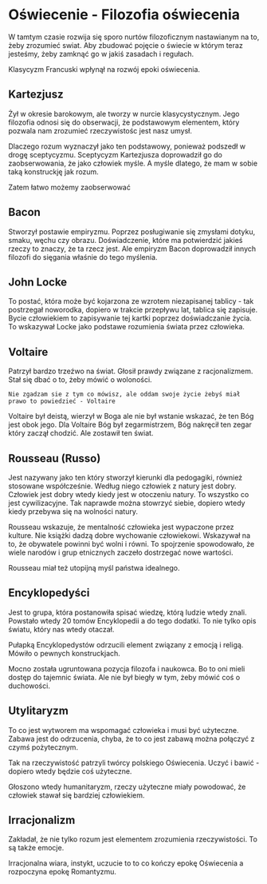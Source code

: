 # Oświecenie - Filozofia oświecenia

W tamtym czasie rozwija się sporo nurtów filozoficznym nastawianym na to, żeby zrozumieć swiat. Aby zbudować pojęcie o świecie w którym teraz jesteśmy, żeby zamknąć go w jakiś zasadach i regułach.

Klasycyzm Francuski wpłynął na rozwój epoki oświecenia.

## Kartezjusz

Żył w okresie barokowym, ale tworzy w nurcie klasycystycznym. Jego filozofia odnosi się do obserwacji, że podstawowym elementem, który pozwala nam zrozumieć rzeczywistośc jest nasz umysł.

Dlaczego rozum wyznaczył jako ten podstawowy, ponieważ podszedł w drogę sceptycyzmu. Sceptycyzm Kartezjusza doprowadził go do zaobserwowania, że jako człowiek myśle. A myśle dlatego, że mam w sobie taką konstruckję jak rozum.

Zatem łatwo możemy zaobserwować

## Bacon

Stworzył postawie empiryzmu. Poprzez posługiwanie się zmysłami dotyku, smaku, węchu czy obrazu. Doświadczenie, które ma potwierdzić jakieś rzeczy to znaczy, że ta rzecz jest. Ale empiryzm Bacon doprowadził innych filozofi do sięgania właśnie do tego myślenia.

## John Locke

To postać, która może być kojarzona ze wzrotem niezapisanej tablicy - tak postrzegał noworodka, dopiero w trakcie przepływu lat, tablica się zapisuje. Bycie człowiekiem to zapisywanie tej kartki poprzez doświadczanie życia. To wskazywał Locke jako podstawe rozumienia świata przez człowieka.

## Voltaire

Patrzył bardzo trzeźwo na świat. Głosił prawdy związane z racjonalizmem. Stał się dbać o to, żeby mówić o woloności.

    Nie zgadzam sie z tym co mówisz, ale oddam swoje życie żebyś miał prawo to powiedzieć - Voltaire

Voltaire był deistą, wierzył w Boga ale nie był wstanie wskazać, że ten Bóg jest obok jego. Dla Voltaire Bóg był zegarmistrzem, Bóg nakręcił ten zegar który zaczął chodzić. Ale zostawił ten świat.

## Rousseau (Russo)

Jest nazywany jako ten który stworzył kierunki dla pedogagiki, również stosowane współcześnie. Według niego człowiek z natury jest dobry. Człowiek jest dobry wtedy kiedy jest w otoczeniu natury. To wszystko co jest cywilizacyjne. Tak naprawde można stowrzyć siebie, dopiero wtedy kiedy przebywa się na wolności natury.

Rousseau wskazuje, że mentalność człowieka jest wypaczone przez kulture. Nie książki dadzą dobre wychowanie człowiekowi. Wskazywał na to, że obywatele powinni być wolni i równi. To spojrzenie spowodowało, że wiele narodów i grup etnicznych zaczeło dostrzegać nowe wartości.

Rousseau miał też utopijną myśl państwa idealnego.

## Encyklopedyści

Jest to grupa, która postanowiła spisać wiedzę, którą ludzie wtedy znali. Powstało wtedy 20 tomów Encyklopedii a do tego dodatki. To nie tylko opis światu, który nas wtedy otaczał.

Pułapką Encyklopedystów odrzucili element związany z emocją i religą. Mówiło o pewnych konstruckjach.

Mocno została ugruntowana pozycja filozofa i naukowca. Bo to oni mieli dostęp do tajemnic świata. Ale nie był biegły w tym, żeby mówić coś o duchowości. 

## Utylitaryzm

To co jest wytworem ma wspomagać człowieka i musi być użyteczne. Zabawa jest do odrzucenia, chyba, że to co jest zabawą można połączyć z czymś pożytecznym.

Tak na rzeczywistość patrzyli twórcy polskiego Oświecenia. Uczyć i bawić - dopiero wtedy będzie coś użyteczne.

Głoszono wtedy humanitaryzm, rzeczy użyteczne miały powodować, że człowiek stawał się bardziej człowiekiem.

## Irracjonalizm

Zakładał, że nie tylko rozum jest elementem zrozumienia rzeczywistości. To są także emocje.

Irracjonalna wiara, instykt, uczucie to to co kończy epokę Oświecenia a rozpoczyna epokę Romantyzmu.
